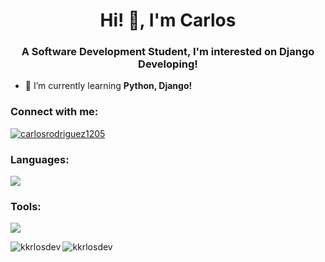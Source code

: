 <h1 align="center">Hi! 👋, I'm Carlos</h1>
<h3 align="center">A Software Development Student, I'm interested on Django Developing!</h3>

- 🌱 I’m currently learning **Python, Django!**

<h3 align="left">Connect with me:</h3>
<p align="left">
<a href="https://linkedin.com/in/carlosrodriguez1205" target="blank"><img align="center" src="https://skillicons.dev/icons?i=linkedin" alt="carlosrodriguez1205"/></a>
</p>

<h3 align="left">Languages:</h3>
<p align="left"> 
  <img src="https://skillicons.dev/icons?i=html,css,js,tailwind,py,django,flask,mysql,postgres,sqlite"/>
</p>

<h3 align="left">Tools:</h3>
<p align="left">
  <img src="https://skillicons.dev/icons?i=vscode,visualstudio,bootstrap,git,github,notion">
</p>

<img align="left" src="https://github-readme-stats.vercel.app/api/top-langs?username=kkrlosdev&show_icons=true&locale=en&layout=compact" alt="kkrlosdev"/>

<img align="center" src="https://github-readme-stats.vercel.app/api?username=kkrlosdev&show_icons=true&locale=en" alt="kkrlosdev" />

